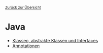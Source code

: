 <small>[Zurück zur Übersicht](../)</small>

# Java

- [Klassen, abstrakte Klassen und Interfaces](classes-interfaces/)
- [Annotationen](annotations/)